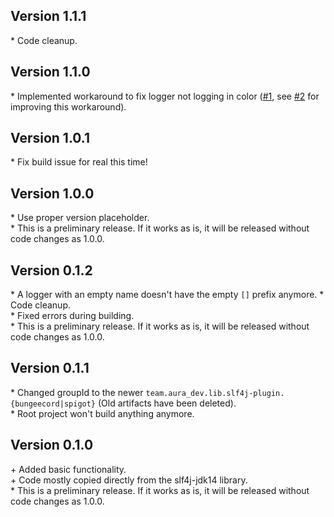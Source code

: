 Version 1.1.1
-------------

\* Code cleanup.   


Version 1.1.0
-------------

\* Implemented workaround to fix logger not logging in color ([#1](https://github.com/AuraDevelopmentTeam/slf4j-plugin/issues/1), see
[#2](https://github.com/AuraDevelopmentTeam/slf4j-plugin/issues/2) for improving this workaround).  


Version 1.0.1
-------------

\* Fix build issue for real this time!  


Version 1.0.0
-------------

\* Use proper version placeholder.  
\* This is a preliminary release. If it works as is, it will be released without code changes as 1.0.0.  


Version 0.1.2
-------------

\* A logger with an empty name doesn't have the empty `[]` prefix anymore.
\* Code cleanup.  
\* Fixed errors during building.  
\* This is a preliminary release. If it works as is, it will be released without code changes as 1.0.0.  


Version 0.1.1
-------------

\* Changed groupId to the newer `team.aura_dev.lib.slf4j-plugin.{bungeecord|spigot}` (Old artifacts have been deleted).  
\* Root project won't build anything anymore.  


Version 0.1.0
-------------

\+ Added basic functionality.  
\+ Code mostly copied directly from the slf4j-jdk14 library.  
\* This is a preliminary release. If it works as is, it will be released without code changes as 1.0.0.  
